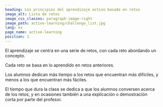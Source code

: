 ```yaml
---
heading: Los principios del aprendizaje activo basado en retos
image_alt: Lista de retos
image_css_classes: paragraph-image-right
image_path: active-learning/challenge_list.jpg
lang: es
page_name: active-learning
position: 1
---
```


El aprendizaje se centra en una serie de retos, con cada reto abordando un concepto.

Cada reto se basa en lo aprendido en retos anteriores.

Los alumnos dedican más tiempo a los retos que encuentran más difíciles, y menos a los que encuentran más fáciles.

El tiempo que dura la clase se dedica a que los alumnos conversen acerca de los retos, y en ocasiones también a una explicación o demostración corta por parte del profesor.
